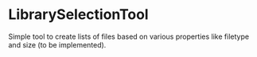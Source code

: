 # LibrarySelectionTool
Simple tool to create lists of files based on various properties like filetype and size (to be implemented).
